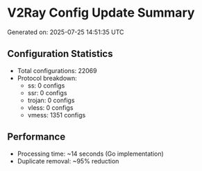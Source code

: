 # V2Ray Config Update Summary
Generated on: 2025-07-25 14:51:35 UTC

## Configuration Statistics
- Total configurations: 22069
- Protocol breakdown:
  - ss: 0 configs
  - ssr: 0 configs
  - trojan: 0 configs
  - vless: 0 configs
  - vmess: 1351 configs

## Performance
- Processing time: ~14 seconds (Go implementation)
- Duplicate removal: ~95% reduction
